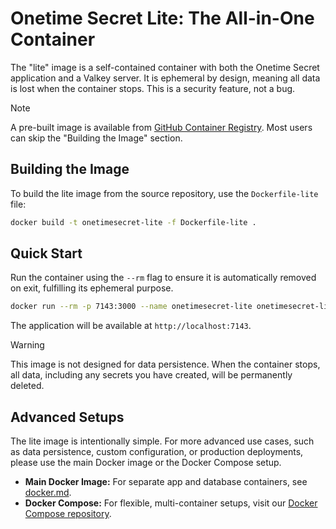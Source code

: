 # Onetime Secret Lite: The All-in-One Container

The "lite" image is a self-contained container with both the Onetime Secret application and a Valkey server. It is ephemeral by design, meaning all data is lost when the container stops. This is a security feature, not a bug.

> [!NOTE]
> A pre-built image is available from [GitHub Container Registry](https://github.com/onetimesecret/onetimesecret/pkgs/container/onetimesecret-lite). Most users can skip the "Building the Image" section.

## Building the Image

To build the lite image from the source repository, use the `Dockerfile-lite` file:

```bash
docker build -t onetimesecret-lite -f Dockerfile-lite .
```

## Quick Start

Run the container using the `--rm` flag to ensure it is automatically removed on exit, fulfilling its ephemeral purpose.

```bash
docker run --rm -p 7143:3000 --name onetimesecret-lite onetimesecret-lite:latest
```

The application will be available at `http://localhost:7143`.

> [!WARNING]
> This image is not designed for data persistence. When the container stops, all data, including any secrets you have created, will be permanently deleted.

## Advanced Setups

The lite image is intentionally simple. For more advanced use cases, such as data persistence, custom configuration, or production deployments, please use the main Docker image or the Docker Compose setup.

- **Main Docker Image:** For separate app and database containers, see [docker.md](docker.md).
- **Docker Compose:** For flexible, multi-container setups, visit our [Docker Compose repository](https://github.com/onetimesecret/docker-compose).

